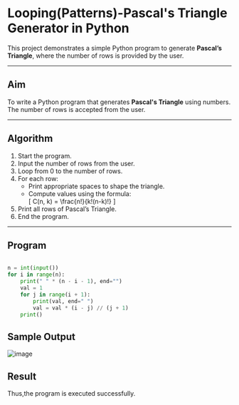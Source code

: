 #  Looping(Patterns)-Pascal's Triangle Generator in Python

This project demonstrates a simple Python program to generate **Pascal’s Triangle**, where the number of rows is provided by the user.

---

##  Aim

To write a Python program that generates **Pascal's Triangle** using numbers. The number of rows is accepted from the user.

---

##  Algorithm

1. Start the program.
2. Input the number of rows from the user.
3. Loop from 0 to the number of rows.
4. For each row:
   - Print appropriate spaces to shape the triangle.
   - Compute values using the formula:  
     \[
     C(n, k) = \frac{n!}{k!(n-k)!}
     \]
5. Print all rows of Pascal’s Triangle.
6. End the program.

---

##  Program

```python

n = int(input())
for i in range(n):
    print(" " * (n - i - 1), end="")  
    val = 1
    for j in range(i + 1):
        print(val, end=" ")
        val = val * (i - j) // (j + 1)
    print()

```

## Sample Output

![image](https://github.com/user-attachments/assets/0d259eb8-9576-497a-a5bf-679421b37a7a)

## Result

Thus,the program is executed successfully.

